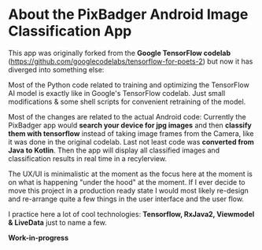 # About the PixBadger Android Image Classification App

This app was originally forked from the **Google TensorFlow codelab** (https://github.com/googlecodelabs/tensorflow-for-poets-2) but now it has diverged into something else:

Most of the Python code related to training and optimizing the TensorFlow AI model is exactly like in Google's TensorFlow codelab. Just small modifications & some shell scripts for convenient retraining of the model.

Most of the changes are related to the actual Android code: Currently the PixBadger app would **search your device for jpg images** and then **classify them with tensorflow** instead of taking image frames from the Camera, like it was done in the original codelab. Last not least code was **converted from Java to Kotlin**. Then the app will display all classified images and classification results in real time in a recylerview.

The UX/UI is minimalistic at the moment as the focus here at the moment is on what is happening "under the hood" at the moment. If I ever decide to move this project in a production ready state I would most likely re-design and re-arrange quite a few things in the user interface and the user flow.

I practice here a lot of cool technologies: **Tensorflow, RxJava2, Viewmodel & LiveData** just to name a few.



**Work-in-progress**
